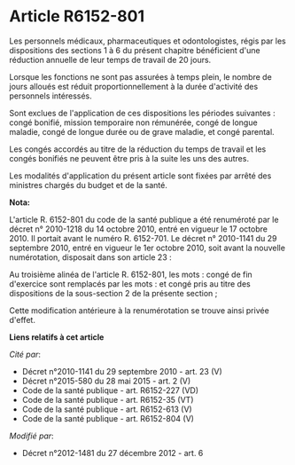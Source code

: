 # Article R6152-801

Les personnels médicaux, pharmaceutiques et odontologistes, régis par les dispositions des sections 1 à 6 du présent chapitre
bénéficient d'une réduction annuelle de leur temps de travail de 20 jours.

Lorsque les fonctions ne sont pas assurées à temps plein, le nombre de jours alloués est réduit proportionnellement à la
durée d'activité des personnels intéressés.

Sont exclues de l'application de ces dispositions les périodes suivantes : congé bonifié, mission temporaire non rémunérée,
congé de longue maladie, congé de longue durée ou de grave maladie, et congé parental.

Les congés accordés au titre de la réduction du temps de travail et les congés bonifiés ne peuvent être pris à la suite les
uns des autres.

Les modalités d'application du présent article sont fixées par arrêté des ministres chargés du budget et de la santé.

**Nota:**

L'article R. 6152-801 du code de la santé publique a été renuméroté par le décret n° 2010-1218 du 14 octobre 2010, entré en
vigueur le 17 octobre 2010. Il portait avant le numéro R. 6152-701. Le décret n° 2010-1141 du 29 septembre 2010, entré en
vigueur le 1er octobre 2010, soit avant la nouvelle numérotation, disposait dans son article 23 :

Au troisième alinéa de l'article R. 6152-801, les mots :  congé de fin d'exercice  sont remplacés par les mots :  et congé
pris au titre des dispositions de la sous-section 2 de la présente section  ; 

Cette modification antérieure à la renumérotation se trouve ainsi privée d'effet.

**Liens relatifs à cet article**

_Cité par_:

  - Décret n°2010-1141 du 29 septembre 2010 - art. 23 (V)
  - Décret n°2015-580 du 28 mai 2015 - art. 2 (V)
  - Code de la santé publique - art. R6152-227 (VD)
  - Code de la santé publique - art. R6152-35 (VT)
  - Code de la santé publique - art. R6152-613 (V)
  - Code de la santé publique - art. R6152-804 (V)

_Modifié par_:

  - Décret n°2012-1481 du 27 décembre 2012 - art. 6
